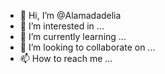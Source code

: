- 👋 Hi, I’m @Alamadadelia
- 👀 I’m interested in ...
- 🌱 I’m currently learning ...
- 💞️ I’m looking to collaborate on ...
- 📫 How to reach me ...

<!---
Alamadadelia/Alamadadelia is a ✨ special ✨ repository because its `README.md` (this file) appears on your GitHub profile.
You can click the Preview link to take a look at your changes.
--->

